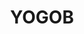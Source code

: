 ---
layout: gamejam
category : game
weight : 0
title:  "YOGOB"
engine: "Unity 4"
style:  "Experiment"
year:   "2013"
jam:    "Ludum Dare 28"

video : ""
image : "http://ludumdare.com/compo/wp-content/compo2/308734/29314-shot0.png"
link : "http://ludumdare.com/compo/ludum-dare-28/?action=preview&uid=29314"
---